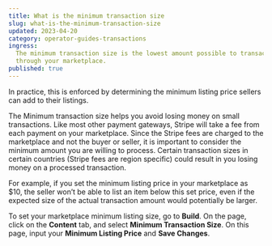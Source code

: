 ```yaml
---
title: What is the minimum transaction size
slug: what-is-the-minimum-transaction-size
updated: 2023-04-20
category: operator-guides-transactions
ingress:
  The minimum transaction size is the lowest amount possible to transact
  through your marketplace.
published: true
---
```


In practice, this is enforced by determining the minimum listing price
sellers can add to their listings.

The Minimum transaction size helps you avoid losing money on small
transactions. Like most other payment gateways, Stripe will take a fee
from each payment on your marketplace. Since the Stripe fees are charged
to the marketplace and not the buyer or seller, it is important to
consider the minimum amount you are willing to process. Certain
transaction sizes in certain countries (Stripe fees are region specific)
could result in you losing money on a processed transaction.

For example, if you set the minimum listing price in your marketplace as
\$10, the seller won’t be able to list an item below this set price,
even if the expected size of the actual transaction amount would
potentially be larger.

To set your marketplace minimum listing size, go to **Build**. On the
page, click on the **Content** tab, and select **Minimum Transaction
Size**. On this page, input your **Minimum Listing Price** and **Save
Changes**.
